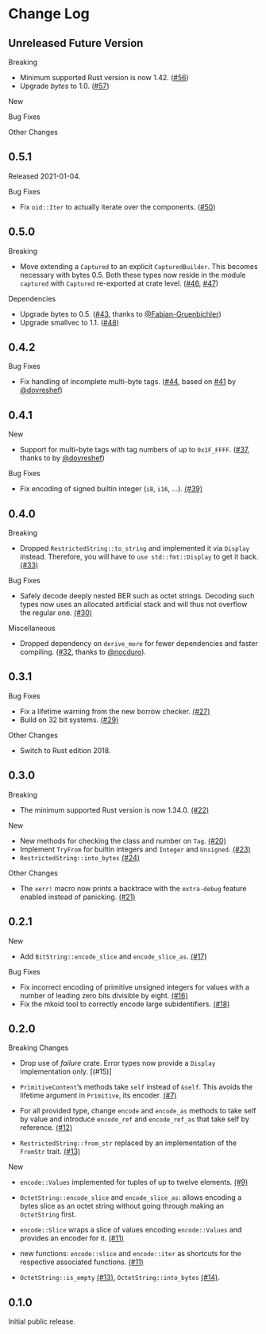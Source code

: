 # Change Log

## Unreleased Future Version

Breaking

* Minimum supported Rust version is now 1.42. ([#56])
* Upgrade *bytes* to 1.0. ([#57])

New

Bug Fixes

Other Changes

[#56]: https://github.com/NLnetLabs/bcder/pull/56
[#57]: https://github.com/NLnetLabs/bcder/pull/57


## 0.5.1

Released 2021-01-04.

Bug Fixes

* Fix `oid::Iter` to actually iterate over the components. ([#50])

[#50]: https://github.com/NLnetLabs/bcder/pull/50


## 0.5.0 

Breaking

* Move extending a `Captured` to an explicit `CapturedBuilder`. This
  becomes necessary with bytes 0.5. Both these types now reside in the
  module `captured` with `Captured` re-exported at crate level.
  ([#46], [#47])

Dependencies

* Upgrade bytes to 0.5. ([#43], thanks to [@Fabian-Gruenbichler])
* Upgrade smallvec to 1.1. ([#48])

[#43]: https://github.com/NLnetLabs/bcder/pull/43
[#46]: https://github.com/NLnetLabs/bcder/pull/46
[#47]: https://github.com/NLnetLabs/bcder/pull/47
[#48]: https://github.com/NLnetLabs/bcder/pull/48
[@Fabian-Gruenbichler]: https://github.com/Fabian-Gruenbichler


## 0.4.2

Bug Fixes

* Fix handling of incomplete multi-byte tags. ([#44], based on [#41] by
  [@dovreshef])


[#41]: https://github.com/NLnetLabs/bcder/pull/41
[#44]: https://github.com/NLnetLabs/bcder/pull/44
[@dovreshef]: https://github.com/dovreshef


## 0.4.1

New

* Support for multi-byte tags with tag numbers of up to `0x1F_FFFF`.
  ([#37], thanks to by [@dovreshef])

Bug Fixes

* Fix encoding of signed builtin integer (`i8`, `i16`, …). [(#39)]


[#37]: https://github.com/NLnetLabs/bcder/pull/37
[(#39)]: https://github.com/NLnetLabs/bcder/pull/39
[@dovreshef]: https://github.com/dovreshef


## 0.4.0

Breaking

* Dropped `RestrictedString::to_string` and implemented it via `Display`
  instead. Therefore, you will have to `use std::fmt::Display` to get it
  back. [(#33)]

Bug Fixes

* Safely decode deeply nested BER such as octet strings. Decoding such
  types now uses an allocated artificial stack and will thus not overflow
  the regular one. [(#30)]

Miscellaneous

* Dropped dependency on `derive_more` for fewer dependencies and faster
  compiling. ([#32], thanks to [@nocduro]).

[(#30)]: https://github.com/NLnetLabs/bcder/pull/30
[#32]: https://github.com/NLnetLabs/bcder/pull/32
[(#33)]: https://github.com/NLnetLabs/bcder/pull/33
[@nocduro]: https://github.com/nocduro


## 0.3.1

Bug Fixes

* Fix a lifetime warning from the new borrow checker. [(#27)]
* Build on 32 bit systems. [(#29)]

Other Changes

* Switch to Rust edition 2018.

[(#27)]: https://github.com/NLnetLabs/bcder/pull/27
[(#29)]: https://github.com/NLnetLabs/bcder/pull/29


## 0.3.0

Breaking

* The minimum supported Rust version is now 1.34.0. [(#22)]

New

* New methods for checking the class and number on `Tag`. [(#20)]
* Implement `TryFrom` for builtin integers and `Integer` and `Unsigned`.
  [(#23)]
* `RestrictedString::into_bytes` [(#24)]

Other Changes

* The `xerr!` macro now prints a backtrace with the `extra-debug` feature
  enabled instead of panicking. [(#21)]

[(#20)]: https://github.com/NLnetLabs/rpki-rs/pull/20
[(#21)]: https://github.com/NLnetLabs/rpki-rs/pull/21
[(#22)]: https://github.com/NLnetLabs/rpki-rs/pull/22
[(#23)]: https://github.com/NLnetLabs/rpki-rs/pull/23
[(#24)]: https://github.com/NLnetLabs/rpki-rs/pull/24


## 0.2.1

New

*  Add `BitString::encode_slice` and `encode_slice_as`. [(#17)]

Bug Fixes

*  Fix incorrect encoding of primitive unsigned integers for values with a
   number of leading zero bits divisible by eight. [(#16)]
*  Fix the mkoid tool to correctly encode large subidentifiers. [(#18)]

[(#16)]: https://github.com/NLnetLabs/rpki-rs/pull/16
[(#17)]: https://github.com/NLnetLabs/rpki-rs/pull/17
[(#18)]: https://github.com/NLnetLabs/rpki-rs/pull/18


## 0.2.0

Breaking Changes

*  Drop use of _failure_ crate. Error types now provide a `Display`
   implementation only. [(#15)]

*  `PrimitiveContent`’s methods take `self` instead of `&self`. This
   avoids the lifetime argument in `Primitive`, its encoder. [(#7)]

*  For all provided type, change `encode` and `encode_as` methods to take
   self by value and introduce `encode_ref` and `encode_ref_as` that take
   self by reference. [(#12)]

*  `RestrictedString::from_str` replaced by an implementation of the
   `FromStr` trait. [(#13)]

New

*  `encode::Values` implemented for tuples of up to twelve elements.
   [(#9)]

*  `OctetString::encode_slice` and `encode_slice_as`: allows encoding a bytes
   slice as an octet string without going through making an `OctetString`
   first.

*  `encode::Slice` wraps a slice of values encoding `encode::Values` and
   provides an encoder for it. [(#11)]

*  new functions: `encode::slice` and `encode::iter` as shortcuts for the
   respective associated functions. [(#11)]

*  `OctetString::is_empty` [(#13)], `OctetString::into_bytes` [(#14)].

[(#7)]: https://github.com/NLnetLabs/bcder/pull/7
[(#9)]: https://github.com/NLnetLabs/bcder/pull/9
[(#10)]: https://github.com/NLnetLabs/bcder/pull/10
[(#11)]: https://github.com/NLnetLabs/bcder/pull/11
[(#12)]: https://github.com/NLnetLabs/bcder/pull/12
[(#13)]: https://github.com/NLnetLabs/bcder/pull/13
[(#14)]: https://github.com/NLnetLabs/bcder/pull/14
[(#14)]: https://github.com/NLnetLabs/bcder/pull/15


## 0.1.0

Initial public release.

